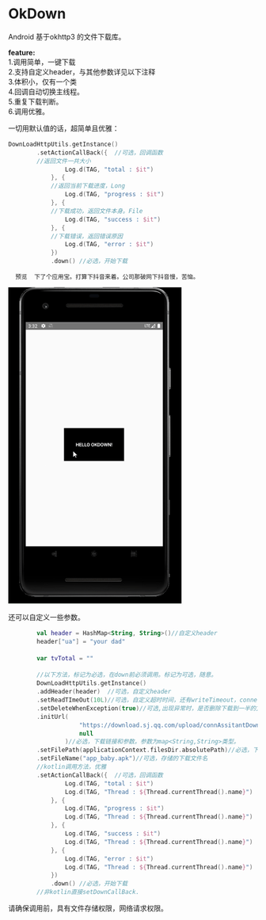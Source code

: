 # OkDown
Android 基于okhttp3 的文件下载库。

**feature:**  
1.调用简单，一键下载  
2.支持自定义header，与其他参数详见以下注释  
3.体积小，仅有一个类  
4.回调自动切换主线程。  
5.重复下载判断。  
6.调用优雅。
  
一切用默认值的话，超简单且优雅：
```kotlin
DownLoadHttpUtils.getInstance()
        .setActionCallBack({  //可选，回调函数
        //返回文件一共大小
                Log.d(TAG, "total : $it")  
            }, {  
            //返回当前下载进度，Long
                Log.d(TAG, "progress : $it")  
            }, {  
            //下载成功，返回文件本身。File
                Log.d(TAG, "success : $it")  
            }, {  
            //下载错误，返回错误原因
                Log.d(TAG, "error : $it")  
            })  
            .down() //必选，开始下载
```
    
      预览  下了个应用宝。打算下抖音来着。公司那破网下抖音慢，苦恼。
  
  

<img src="https://github.com/Rocketer2018/OkDown/blob/master/Android%20Emulator%20-%20Pixel_2_API_29_5554%202020-05-13%2023-32-12.gif"  alt="guthub by Microsoft  is sb"/>  
      
还可以自定义一些参数。
```kotlin
        val header = HashMap<String, String>()//自定义header  
        header["ua"] = "your dad"
        
        var tvTotal = ""  
        
        //以下方法，标记为必选，在down前必须调用。标记为可选，随意。
        DownLoadHttpUtils.getInstance()
        .addHeader(header)  //可选，自定义header 
        .setReadTImeOut(10L)//可选，自定义超时时间，还有writeTimeout，connectTimeout。默认均为10L
        .setDeleteWhenException(true)//可选,出现异常时，是否删除下载到一半的文件，默认true，删除。
        .initUrl(  
                    "https://download.sj.qq.com/upload/connAssitantDownload/upload/MobileAssistant_1.apk",  
                    null  
                )//必选，下载链接和参数。参数为map<String,String>类型。  
        .setFilePath(applicationContext.filesDir.absolutePath)//必选，下载路径。  
        .setFileName("app_baby.apk")//可选，存储的下载文件名 
        //kotlin调用方法，优雅
        .setActionCallBack({  //可选，回调函数
                Log.d(TAG, "total : $it")  
                Log.d(TAG, "Thread : ${Thread.currentThread().name}")  
            }, {  
                Log.d(TAG, "progress : $it")  
                Log.d(TAG, "Thread : ${Thread.currentThread().name}")  
            }, {  
                Log.d(TAG, "success : $it")  
                Log.d(TAG, "Thread : ${Thread.currentThread().name}")  
            }, {  
                Log.d(TAG, "error : $it")  
                Log.d(TAG, "Thread : ${Thread.currentThread().name}")  
            })  
            .down() //必选，开始下载
        //非kotlin直接setDownCallBack.
```
  
  
请确保调用前，具有文件存储权限，网络请求权限。  
  
  

